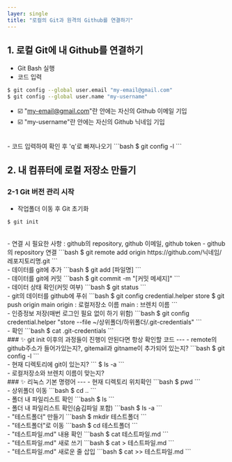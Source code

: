 ```yaml
---
layer: single
title: "로컬의 Git과 원격의 Github를 연결하기"
---
```


## 1. 로컬 Git에 내 Github를 연결하기
 - Git Bash 실행
 - 코드 입력
```bash
$ git config --global user.email "my-email@gmail.com"
$ git config --global user.name "my-username"
```
- ☑️  "my-email@gmail.com"란 안에는 자신의 Github 이메일 기입
- ☑️  "my-username"란 안에는 자신의 Github 닉네임 기입  
<br/>  
- 코드 입력하여 확인 후 'q'로 빠져나오기
```bash
$ git config -l
```  

## 2. 내 컴퓨터에 로컬 저장소 만들기
### 2-1 Git 버전 관리 시작
- 작업폴더 이동 후 Git 초기화
```bash
$ git init
```
<br/>
- 연결 시 필요한 사항 : github의 repository, github 이메일, github token
- github의 repository 연결
```bash
$ git remote add origin https://github.com/닉네임/레포지토리명.git
```  
<br/>
- 데이터를 git에 추가
```bash
$ git add [파일명]
```  
<br/>
- 데이터를 git에 커밋
```bash
$ git commit -m "[커밋 메세지]"
```  
<br/>
- 데이터 상태 확인(커밋 여부)
```bash
$ git status
```  
<br/>
- git의 데이터를 github에 푸쉬
```bash
$ git config credential.helper store
$ git push origin main
origin : 로컬저장소 이름
main : 브렌치 이름
```  
<br/>
- 인증정보 저장(매번 로그인 필요 없이 하기 위함)
```bash
$ git config credential.helper "store --file ~/상위폴더/하위폴더/.git-credentials"
```  
<br/>
- 확인
```bash
$ cat .git-credentials
```  

<br/>
### ✨ git init 이후의 과정들이 진행이 안된다면 항상 확인할 코드
---
 - remote의 github주소가 들어가있는지?, gitemail과 gitname이 추가되어 있는지?
```bash
$ git config -l
```  
<br/>
- 현재 디렉토리에 git이 있는지?
```
$ ls -a
```  
<br/>
- 로컬저장소와 브렌치 이름이 맞는지?  

<br/>
### ✨ 리눅스 기본 명령어
---
- 현재 디렉토리 위치확인
```bash
$ pwd
```  
<br/>
- 상위폴더 이동
```bash
$ cd ..
```  
<br/>
- 폴더 내 파일리스트 확인
```bash
$ ls
```  
<br/>
- 폴더 내 파일리스트 확인(숨김파일 포함)
```bash
$ ls -a
```  
<br/>
- "테스트폴더" 만들기
```bash
$ mkdir 테스트폴더
```  
<br/>
- "테스트폴더"로 이동
```bash
$ cd 테스트폴더
```  
<br/>
- "테스트파일.md" 내용 확인
```bash
$ cat 테스트파일.md
```  
<br/>
- "테스트파일.md" 새로 쓰기
```bash
$ cat > 테스트파일.md
```  
<br/>
- "테스트파일.md" 새로운 줄 삽입
```bash
$ cat >> 테스트파일.md
```